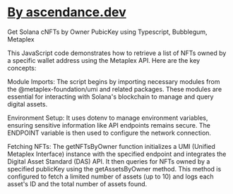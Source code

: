 <a href="https://ascendance.dev"> <h1>By ascendance.dev</h1></a>
<p>
Get Solana cNFTs by Owner PubicKey using Typescript, Bubblegum, Metaplex
<p>

<p>This JavaScript code demonstrates how to retrieve a list of NFTs owned by a specific wallet address using the Metaplex API. Here are the key concepts:</p>

<p>Module Imports: The script begins by importing necessary modules from the @metaplex-foundation/umi and related packages. These modules are essential for interacting with Solana's blockchain to manage and query digital assets.</p>
<p>Environment Setup: It uses dotenv to manage environment variables, ensuring sensitive information like API endpoints remains secure. The ENDPOINT variable is then used to configure the network connection.</p>
<p>Fetching NFTs: The getNFTsByOwner function initializes a UMI (Unified Metaplex Interface) instance with the specified endpoint and integrates the Digital Asset Standard (DAS) API. It then queries for NFTs owned by a specified publicKey using the getAssetsByOwner method. This method is configured to fetch a limited number of assets (up to 10) and logs each asset's ID and the total number of assets found.</p>
